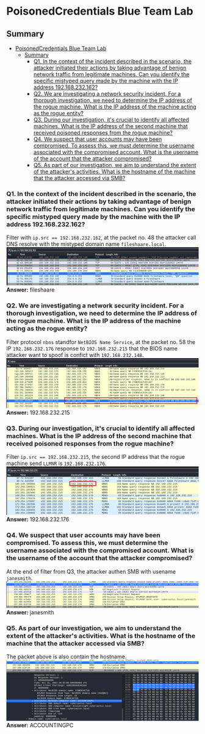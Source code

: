 # PoisonedCredentials Blue Team Lab

## Summary
- [PoisonedCredentials Blue Team Lab](#poisonedcredentials-blue-team-lab)
  - [Summary](#summary)
    - [Q1. In the context of the incident described in the scenario, the attacker initiated their actions by taking advantage of benign network traffic from legitimate machines. Can you identify the specific mistyped query made by the machine with the IP address 192.168.232.162?](#q1-in-the-context-of-the-incident-described-in-the-scenario-the-attacker-initiated-their-actions-by-taking-advantage-of-benign-network-traffic-from-legitimate-machines-can-you-identify-the-specific-mistyped-query-made-by-the-machine-with-the-ip-address-192168232162)
    - [Q2. We are investigating a network security incident. For a thorough investigation, we need to determine the IP address of the rogue machine. What is the IP address of the machine acting as the rogue entity?](#q2-we-are-investigating-a-network-security-incident-for-a-thorough-investigation-we-need-to-determine-the-ip-address-of-the-rogue-machine-what-is-the-ip-address-of-the-machine-acting-as-the-rogue-entity)
    - [Q3. During our investigation, it's crucial to identify all affected machines. What is the IP address of the second machine that received poisoned responses from the rogue machine?](#q3-during-our-investigation-its-crucial-to-identify-all-affected-machines-what-is-the-ip-address-of-the-second-machine-that-received-poisoned-responses-from-the-rogue-machine)
    - [Q4. We suspect that user accounts may have been compromised. To assess this, we must determine the username associated with the compromised account. What is the username of the account that the attacker compromised?](#q4-we-suspect-that-user-accounts-may-have-been-compromised-to-assess-this-we-must-determine-the-username-associated-with-the-compromised-account-what-is-the-username-of-the-account-that-the-attacker-compromised)
    - [Q5. As part of our investigation, we aim to understand the extent of the attacker's activities. What is the hostname of the machine that the attacker accessed via SMB?](#q5-as-part-of-our-investigation-we-aim-to-understand-the-extent-of-the-attackers-activities-what-is-the-hostname-of-the-machine-that-the-attacker-accessed-via-smb)


### Q1. In the context of the incident described in the scenario, the attacker initiated their actions by taking advantage of benign network traffic from legitimate machines. Can you identify the specific mistyped query made by the machine with the IP address 192.168.232.162?
Filter with `ip.src == 192.168.232.162`, at the packet no. 48 the attacker call DNS resolve with the mistyped domain name `fileshaare.local`.
![](images/1.png)<br>
**Answer:** fileshaare

### Q2. We are investigating a network security incident. For a thorough investigation, we need to determine the IP address of the rogue machine. What is the IP address of the machine acting as the rogue entity?
Filter protocol `nbns` standfor `NetBIOS Name Service`, at the packet no. 58 the IP `192.168.232.176` response to `192.168.232.215` that the BIOS name attacker want to spoof is confict with `192.168.232.148`.<br>
![](images/2.png)<br>
**Answer:** 192.168.232.215

### Q3. During our investigation, it's crucial to identify all affected machines. What is the IP address of the second machine that received poisoned responses from the rogue machine?
Filter `ip.src == 192.168.232.215`, the second IP address that the rogue machine send `LLMNR` is `192.168.232.176`.<br>
![](images/3.png)<br>
**Answer:** 192.168.232.176

### Q4. We suspect that user accounts may have been compromised. To assess this, we must determine the username associated with the compromised account. What is the username of the account that the attacker compromised?
At the end of filter from Q3, the attacker authen SMB with usename `janesmith`.<br>
![](images/4.png)<br>
**Answer:** janesmith

### Q5. As part of our investigation, we aim to understand the extent of the attacker's activities. What is the hostname of the machine that the attacker accessed via SMB?
The packet above is also contain the hostname.<br>
![](images/5.png)<br>
**Answer:** ACCOUNTINGPC
